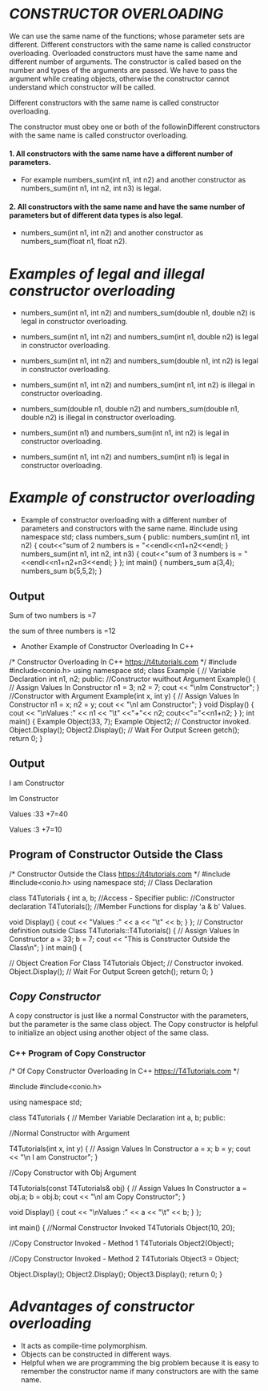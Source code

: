 # *CONSTRUCTOR OVERLOADING*
We can use the same name of the functions; whose parameter sets are different. Different constructors with the same name is  called constructor overloading.
Overloaded constructors must have the same name and different number of arguments.
The constructor is called based on the number and types of the arguments are passed.
We have to pass the argument while creating objects, otherwise the constructor cannot understand which constructor will be called.

Different constructors with the same name is  called constructor overloading.

The constructor must obey one or both of the followinDifferent constructors with the same name is  called constructor overloading.

#### 1. All constructors with the same name have a different number of parameters.
* For example numbers_sum(int n1, int n2) and another constructor as numbers_sum(int n1, int n2, int n3) is legal.

#### 2. All constructors with the same name and have the same number of parameters but of different data types is also legal.
* numbers_sum(int n1, int n2) and another constructor as numbers_sum(float n1, float n2).

# *Examples of legal and illegal constructor overloading*
* numbers_sum(int n1, int n2) and numbers_sum(double n1, double n2) is legal in constructor overloading.

* numbers_sum(int n1, int n2) and numbers_sum(int n1, double n2) is legal in constructor overloading.
* numbers_sum(int n1, int n2) and numbers_sum(double n1, int n2) is legal in constructor overloading.

* numbers_sum(int n1, int n2) and numbers_sum(int n1, int n2) is illegal in constructor overloading.

* numbers_sum(double n1, double n2) and numbers_sum(double n1, double n2) is illegal in constructor overloading.

* numbers_sum(int n1) and numbers_sum(int n1, int n2) is legal in constructor overloading.

* numbers_sum(int n1, int n2) and numbers_sum(int n1) is legal in constructor overloading.

# *Example of constructor overloading*

* Example of constructor overloading with a different number of parameters and constructors with the same name.
#include<iostream>
using namespace std;
class numbers_sum
{
public:
numbers_sum(int n1, int n2)
{
cout<<"sum of 2 numbers is = "<<endl<<n1+n2<<endl;
}
numbers_sum(int n1, int n2, int n3)
{
cout<<"sum of 3 numbers is = "<<endl<<n1+n2+n3<<endl;
}
};
int main()
{
numbers_sum a(3,4);
numbers_sum b(5,5,2);
}

## Output

Sum of two numbers is =7

the sum of three numbers is =12

* Another Example of Constructor Overloading In C++

/*  Constructor Overloading In C++
    https://t4tutorials.com
*/
#include<iostream>
#include<conio.h>
using namespace std;
class Example {
    // Variable Declaration
    int n1, n2;
public:
    //Constructor wuithout Argument
    Example() {
        // Assign Values In Constructor
        n1 = 3;
        n2 = 7;
        cout << "\nIm Constructor";
    }
    //Constructor with Argument
    Example(int x, int y) {
        // Assign Values In Constructor
        n1 = x;
        n2 = y;
        cout << "\nI am Constructor";
    }
    void Display() {
        cout << "\nValues :" << n1 << "\t" <<"+"<< n2;
        cout<<"="<<n1+n2;
    }
};
int main() {
    Example Object(33, 7);
    Example Object2;
    // Constructor invoked.
    Object.Display();
    Object2.Display();
    // Wait For Output Screen
    getch();
    return 0;
}
## Output

I am Constructor

Im Constructor

Values :33      +7=40

Values :3      +7=10

## Program of Constructor Outside the Class
/*  Constructor Outside the Class
https://t4tutorials.com
*/
#include <iostream>
#include<conio.h>
using namespace std;
// Class Declaration
 
class T4Tutorials {
   int a, b;
   //Access - Specifier
public:
   //Constructor declaration
   T4Tutorials();
   //Member Functions for display 'a & b' Values.
 
   void Display() {
      cout << "Values :" << a << "\t" << b;
   }
};
// Constructor definition outside Class
T4Tutorials::T4Tutorials() {
   // Assign Values In Constructor
   a = 33;
   b = 7;
   cout << "This is Constructor Outside the Class\n";
}
int main() {
 
   // Object Creation For Class
   T4Tutorials Object;
   // Constructor invoked.
   Object.Display();
   // Wait For Output Screen
   getch();
   return 0;
}
## *Copy Constructor*
A copy constructor is just like a normal Constructor with the parameters, but the parameter is the same class object. The Copy constructor is helpful to initialize an object using another object of the same class.

### C++ Program of Copy Constructor
/*  Of Copy Constructor Overloading In C++
    https://T4Tutorials.com             */
 
#include<iostream>
#include<conio.h>
 
using namespace std;
 
class T4Tutorials {
   // Member Variable Declaration
   int a, b;
public:
 
   //Normal Constructor with Argument
 
   T4Tutorials(int x, int y) {
      // Assign Values In Constructor
      a = x;
      b = y;
      cout << "\n I am Constructor";
   }
 
   //Copy Constructor with Obj Argument
 
   T4Tutorials(const T4Tutorials& obj) {
      // Assign Values In Constructor
      a = obj.a;
      b = obj.b;
      cout << "\nI am Copy Constructor";
   }
 
   void Display() {
      cout << "\nValues :" << a << "\t" << b;
   }
};
 
int main() {
   //Normal Constructor Invoked
   T4Tutorials Object(10, 20);
 
   //Copy Constructor Invoked - Method 1
   T4Tutorials Object2(Object);
 
   //Copy Constructor Invoked - Method 2
   T4Tutorials Object3 = Object;
 
   Object.Display();
   Object2.Display();
   Object3.Display();
   return 0;
}
# *Advantages of constructor overloading*
* It acts as compile-time polymorphism.
* Objects can be constructed in different ways.
* Helpful when we are programming the big problem because it is easy to remember the constructor name if many constructors are with the same name.
